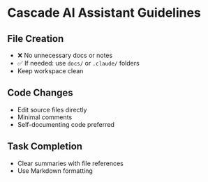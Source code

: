 # Cascade AI Assistant Guidelines

## File Creation
- ❌ No unnecessary docs or notes
- ✅ If needed: use `docs/` or `.claude/` folders
- Keep workspace clean

## Code Changes
- Edit source files directly
- Minimal comments
- Self-documenting code preferred

## Task Completion
- Clear summaries with file references
- Use Markdown formatting
